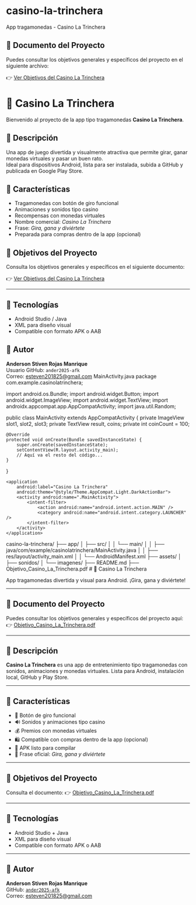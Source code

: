 # casino-la-trinchera
App tragamonedas - Casino La Trinchera
## 📄 Documento del Proyecto

Puedes consultar los objetivos generales y específicos del proyecto en el siguiente archivo:

👉 [Ver Objetivos del Casino La Trinchera](Objetivo_Casino_La_Trinchera.pdf)
# 🎰 Casino La Trinchera

Bienvenido al proyecto de la app tipo tragamonedas **Casino La Trinchera**.

## 📱 Descripción
Una app de juego divertida y visualmente atractiva que permite girar, ganar monedas virtuales y pasar un buen rato.  
Ideal para dispositivos Android, lista para ser instalada, subida a GitHub y publicada en Google Play Store.

## 🧾 Características
- Tragamonedas con botón de giro funcional  
- Animaciones y sonidos tipo casino  
- Recompensas con monedas virtuales  
- Nombre comercial: *Casino La Trinchera*  
- Frase: *Gira, gana y diviértete*  
- Preparada para compras dentro de la app (opcional)

## 🧠 Objetivos del Proyecto

Consulta los objetivos generales y específicos en el siguiente documento:

👉 [Ver Objetivos del Casino La Trinchera](Objetivo_Casino_La_Trinchera.pdf)

---

## 🔧 Tecnologías
- Android Studio / Java  
- XML para diseño visual  
- Compatible con formato APK o AAB

## 👤 Autor
**Anderson Stiven Rojas Manrique**  
Usuario GitHub: `ander2025-afk`  
Correo: esteven201825@gmail.com
MainActivity.java
package com.example.casinolatrinchera;

import android.os.Bundle;
import android.widget.Button;
import android.widget.ImageView;
import android.widget.TextView;
import androidx.appcompat.app.AppCompatActivity;
import java.util.Random;

public class MainActivity extends AppCompatActivity {
    private ImageView slot1, slot2, slot3;
    private TextView result, coins;
    private int coinCount = 100;

    @Override
    protected void onCreate(Bundle savedInstanceState) {
        super.onCreate(savedInstanceState);
        setContentView(R.layout.activity_main);
        // Aquí va el resto del código...
    }
}
<manifest xmlns:android="http://schemas.android.com/apk/res/android"
    package="com.example.casinolatrinchera">

    <application
        android:label="Casino La Trinchera"
        android:theme="@style/Theme.AppCompat.Light.DarkActionBar">
        <activity android:name=".MainActivity">
            <intent-filter>
                <action android:name="android.intent.action.MAIN" />
                <category android:name="android.intent.category.LAUNCHER" />
            </intent-filter>
        </activity>
    </application>
</manifest>
casino-la-trinchera/
├── app/
│   ├── src/
│   │   └── main/
│   │       ├── java/com/example/casinolatrinchera/MainActivity.java
│   │       ├── res/layout/activity_main.xml
│   │       └── AndroidManifest.xml
├── assets/
│   ├── sonidos/
│   └── imagenes/
├── README.md
├── Objetivo_Casino_La_Trinchera.pdf
# 🎰 Casino La Trinchera

App tragamonedas divertida y visual para Android. ¡Gira, gana y diviértete!

---

## 📄 Documento del Proyecto

Puedes consultar los objetivos generales y específicos del proyecto aquí:  
👉 [Objetivo_Casino_La_Trinchera.pdf](Objetivo_Casino_La_Trinchera.pdf)

---

## 📱 Descripción

**Casino La Trinchera** es una app de entretenimiento tipo tragamonedas con sonidos, animaciones y monedas virtuales. Lista para Android, instalación local, GitHub y Play Store.

---

## 🧾 Características
- 🎰 Botón de giro funcional
- 🔊 Sonidos y animaciones tipo casino
- 💰 Premios con monedas virtuales
- 🛍️ Compatible con compras dentro de la app (opcional)
- 📱 APK listo para compilar
- 📣 Frase oficial: *Gira, gana y diviértete*

---

## 🧠 Objetivos del Proyecto

Consulta el documento: 👉 [Objetivo_Casino_La_Trinchera.pdf](Objetivo_Casino_La_Trinchera.pdf)

---

## 🔧 Tecnologías
- Android Studio + Java
- XML para diseño visual
- Compatible con formato APK o AAB

---

## 👤 Autor

**Anderson Stiven Rojas Manrique**  
GitHub: [`ander2025-afk`](https://github.com/ander2025-afk)  
Correo: esteven201825@gmail.com

